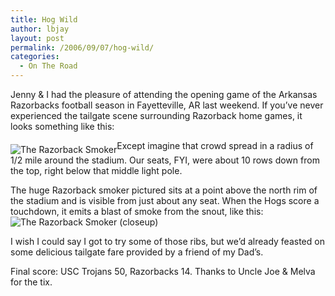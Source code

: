 ```yaml
---
title: Hog Wild
author: lbjay
layout: post
permalink: /2006/09/07/hog-wild/
categories:
  - On The Road
---
```

<abbr class="unapi-id" title=""><!-- &nbsp; --></abbr> 

Jenny &#038; I had the pleasure of attending the opening game of the Arkansas Razorbacks football season in Fayetteville, AR last weekend. If you&#8217;ve never experienced the tailgate scene surrounding Razorback home games, it looks something like this:

<img align="middle" title="The Razorback Smoker" id="image25" alt="The Razorback Smoker" src="http://www.f00die.com/wp-content/uploads/2006/09/p1010038.jpg" />Except imagine that crowd spread in a radius of 1/2 mile around the stadium. Our seats, FYI, were about 10 rows down from the top, right below that middle light pole.

The huge Razorback smoker pictured sits at a point above the north rim of the stadium and is visible from just about any seat. When the Hogs score a touchdown, it emits a blast of smoke from the snout, like this:<img align="middle" title="The Razorback Smoker (closeup)" id="image26" alt="The Razorback Smoker (closeup)" src="http://www.f00die.com/wp-content/uploads/2006/09/p1010040.jpg" />

I wish I could say I got to try some of those ribs, but we&#8217;d already feasted on some delicious tailgate fare provided by a friend of my Dad&#8217;s.

Final score: USC Trojans 50, Razorbacks 14. Thanks to Uncle Joe &#038; Melva for the tix.